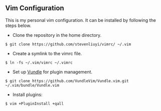 ## Vim Configuration

This is my personal vim configuration. It can be installed by following the steps below.

* Clone the repository in the home directory.
```
$ git clone https://github.com/stevenliuyi/vimrc/ ~/.vim
```

* Create a symlink to the vimrc file.
```
$ ln -fs ~/.vim/vimrc ~/.vimrc
```

* Set up [Vundle](https://github.com/VundleVim/Vundle.vim) for plugin management.
```
$ git clone https://github.com/VundleVim/Vundle.vim.git ~/.vim/bundle/Vundle.vim
```

* Install plugins:
```
$ vim +PluginInstall +qall
```
